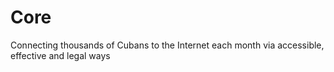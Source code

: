 # Core
Connecting thousands of Cubans to the Internet each month via accessible, effective and legal ways
